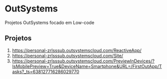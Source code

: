 # OutSystems
Projetos OutSystems focado em Low-code

## Projetos
1. https://personal-zrlsssub.outsystemscloud.com/ReactiveApp/
2. https://personal-zrlsssub.outsystemscloud.com/Site/
3. https://personal-zrlsssub.outsystemscloud.com/PreviewInDevices/?IsMobilePreview=True&DeviceName=Smartphone&URL=/FirstOutApp/Tasks?_ts=638127716286029770
